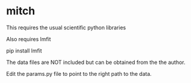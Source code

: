 # mitch

This requires the usual scientific python libraries

Also requires lmfit

pip install lmfit

The data files are NOT included but can be obtained from the the author.

Edit the params.py file to point to the right path to the data.
